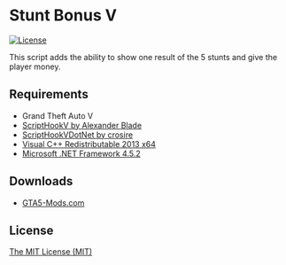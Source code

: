 # Stunt Bonus V

[![License](https://img.shields.io/github/license/kagikn/StuntBonusV.svg?style=flat-square)](./LICENSE.md)

This script adds the ability to show one result of the 5 stunts and give the player money.


## Requirements

* Grand Theft Auto V
* [ScriptHookV by Alexander Blade](http://www.dev-c.com/gtav/scripthookv/)
* [ScriptHookVDotNet by crosire](https://github.com/crosire/scripthookvdotnet)
* [Visual C++ Redistributable 2013 x64](https://www.microsoft.com/en-us/download/details.aspx?id=40784)
* [Microsoft .NET Framework 4.5.2](http://www.microsoft.com/en-us/download/details.aspx?id=42643)

## Downloads

* [GTA5-Mods.com](https://www.gta5-mods.com/scripts/stunt-bonus-v)

## License

[The MIT License (MIT)](./LICENSE.md)
